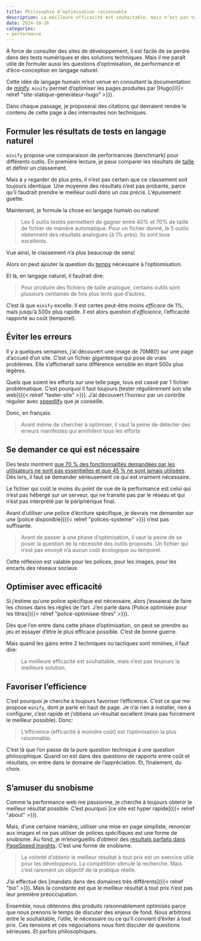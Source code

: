 ```yaml
---
title: Philosophie d’optimisation raisonnable
description: La meilleure efficacité est souhaitable, mais n’est pas toujours la meilleure solution. L’efficience (efficacité à moindre coût) est l’optimisation la plus raisonnable.
date: 2024-10-26
categories:
- performance
---
```


À force de consulter des sites de développement, il est facile de se perdre dans des tests numériques et des solutions techniques.
Mais il me paraît utile de formuler aussi les questions d’optimisation, de performance et d’éco-conception en langage naturel.

Cette idée de langage humain m’est venue en consultant la documentation de [minify](https://github.com/tdewolff/minify).
`minify` permet d’optimiser les pages produites par [Hugo]({{< relref "site-statique-generateur-hugo" >}}).

Dans chaque passage, je proposerai des citations qui devraient rendre le contenu de cette page à des internautes non techniques.

## Formuler les résultats de tests en langage naturel

`minify` propose une comparaison de performances (benchmark) pour différents outils.
En première lecture, je peux comparer les résultats de [taille](https://github.com/tdewolff/minify?tab=readme-ov-file#compression-ratio-lower-is-better) et définir un classement.

Mais à y regarder de plus près, il n’est pas certain que ce classement soit toujours identique.
Une moyenne des résultats n’est pas probante, parce qu’il faudrait prendre le meilleur outil *dans un cas précis*.
L’épuisement guette.

Maintenant, je formule la chose en langage humain ou naturel:

> Les 5 outils testés permettent de gagner entre 40% et 70% de taille de fichier de manière automatique.
> Pour un fichier donné, le 5 outils obtiennent des résultats analogues (à 1% près).
> Ils sont tous excellents.

Vue ainsi, le classement n’a plus beaucoup de sens!

Alors on peut ajouter la question du [temps](https://github.com/tdewolff/minify?tab=readme-ov-file#time-lower-is-better) nécessaire à l’optiomisation.

Et là, en langage naturel, il faudrait dire:

> Pour produire des fichiers de taille analogue, certains outils sont plusieurs centaines de fois plus lents que d’autres.

C’est là que `minify` excelle.
Il est certes peut-être moins *efficace* de 1%, mais jusqu’à 500x plus rapide.
Il est alors question d’*efficience*, l’efficacité rapporté au coût (temporel).

## Éviter les erreurs

Il y a quelques semaines, j’ai découvert une image de 70MB(!) sur une page d’accueil d’un site.
C’est un fichier gigantesque qui pose de vrais problèmes.
Elle s’afficherait sans différence sensible en étant 500x plus légères.

Quels que soient les efforts sur une telle page, tous est cassé par 1 fichier problématique.
C’est pourquoi il faut toujours [tester régulièrement son site web]({{< relref "tester-site" >}}).
J’ai découvert l’horreur par un contrôle régulier avec [speedlify](https://www.speedlify.dev/) que je conseille.

Donc, en français:

> Avant même de chercher à optimiser, il vaut la peine de détecter des erreurs manifestes qui annihilent tous les efforts

## Se demander ce qui est nécessaire

Des tests montrent [que 70 % des fonctionnalités demandées par les utilisateurs ne sont pas essentielles et que 45 % ne sont jamais utilisées](https://github.com/cnumr/best-practices/blob/main/chapters/BP_001_fr.md).
Dès lors, il faut se demander sérieusement ce qui est vraiment nécessaire.

Le fichier qui coût le moins du point de vue de la performance est celui qui n’est pas hébergé sur un serveur, qui ne transite pas par le réseau et qui n’est pas interprété par le périphérique final.

Avant d’utiliser une police d’écriture spécifique, je devrais me demander sur une [police disponible]({{< relref "polices-systeme" >}}) n’est pas suffisante.

> Avant de passer à une phase d’optimisation, il vaut la peine de se poser la question de la nécessité des outils proposés.
> Un fichier qui n’est pas envoyé n’a aucun coût écologique ou temporel.

Cette réflexion est valable pour les polices, pour les images, pour les encarts des réseaux sociaux.

## Optimiser avec efficacité

Si j’estime qu’une police spécifique est nécessaire, alors j’essaierai de faire les choses dans les règles de l’art.
J’en parle dans [Police optimisée pour les titres]({{< relref "police-optimisee-titres" >}}).

Dès que l’on entre dans cette phase d’optimisation, on peut se prendre au jeu et essayer d’être le plus efficace possible.
C’est de bonne guerre.

Mais quand les gains entre 2 techniques ou tactiques sont minimes, il faut dire:

> La meilleure efficacité est souhaitable, mais n’est pas toujours la meilleure solution.

## Favoriser l’efficience

C’est pourquoi je cherche à toujours favoriser l’efficience.
C’est ce que me propose `minify`, dont je parle en haut de page.
Je n’ai rien à installer, rien à configurer, c’est rapide et j’obtiens un résultat excellent (mais pas forcément le meilleur possible).
Donc:

> L’efficience (efficacité à moindre coût) est l’optimisation la plus raisonnable.

C’est là que l’on passe de la pure question technique à une question philosophique.
Quand on est dans des questions de rapports entre coût et résultats, on entre dans le domaine de l’appréciation.
Et, finalement, du choix.

## S’amuser du snobisme

Comme la performance web me passionne, je cherche à toujours obtenir le meilleur résultat possible.
C’est pourquoi [ce site est hyper rapide]({{< relref "about" >}}).

Mais, d’une certaine manière, utiliser une mise en page simpliste, renoncer aux images et ne pas utiliser de polices spécifiques est une forme de snobisme.
Au fond, je m’enorgueillis d’obtenir des [résultats parfaits dans PageSpeed Insights](https://pagespeed.web.dev/analysis/https-nicolasfriedli-ch/zdziqsc5vj?form_factor=mobile).
C’est une forme de snobisme.

> La volonté d’obtenir le meilleur résultat à tout prix est un exercice utile pour les développeurs.
> La compétition stimule la recherche.
> Mais c’est rarement un objectif de la pratique réelle.

J’ai effectué des [mandats dans des domaines très différents]({{< relref "bio" >}}).
Mais la constante est que le meilleur résultat à tout prix n’est pas leur première préoccupation.

Ensemble, nous obtenons des produits raisonnablement optimisés parce que nous prenons le temps de discuter des enjeux de fond.
Nous arbitrons entre le souhaitable, l’utile, le nécessaire ou ce qu’il convient d’éviter à tout prix.
Ces tensions et ces négociations nous font discuter de questions sérieuses.
Et parfois philosophiques.

